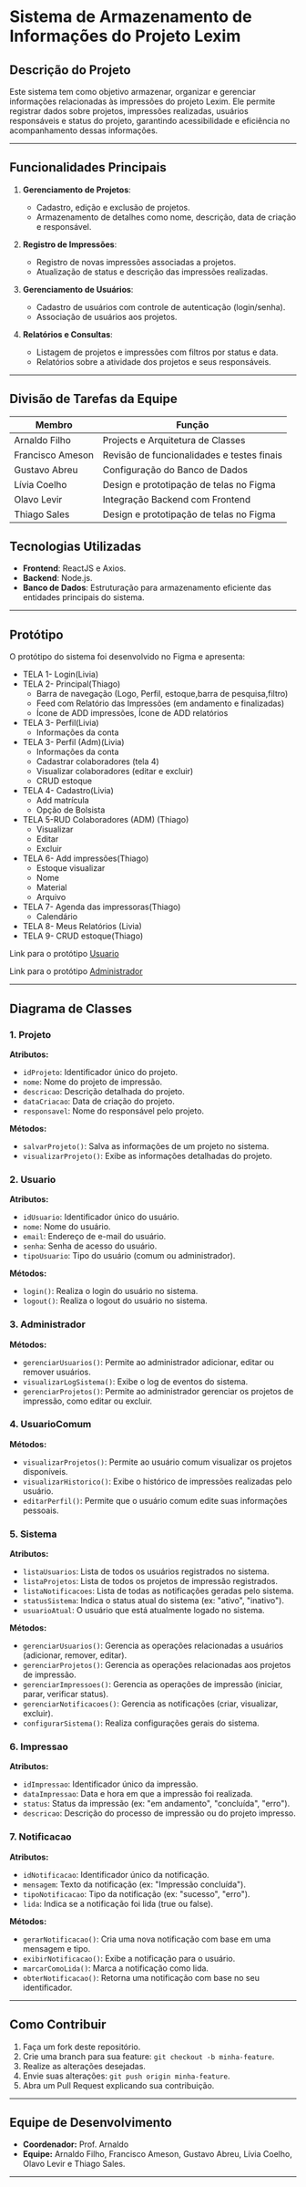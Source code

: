 # Sistema de Armazenamento de Informações do Projeto Lexim

## Descrição do Projeto

Este sistema tem como objetivo armazenar, organizar e gerenciar informações relacionadas às impressões do projeto Lexim. Ele permite registrar dados sobre projetos, impressões realizadas, usuários responsáveis e status do projeto, garantindo acessibilidade e eficiência no acompanhamento dessas informações.

---

## Funcionalidades Principais

1. **Gerenciamento de Projetos**:
   - Cadastro, edição e exclusão de projetos.
   - Armazenamento de detalhes como nome, descrição, data de criação e responsável.

2. **Registro de Impressões**:
   - Registro de novas impressões associadas a projetos.
   - Atualização de status e descrição das impressões realizadas.

3. **Gerenciamento de Usuários**:
   - Cadastro de usuários com controle de autenticação (login/senha).
   - Associação de usuários aos projetos.

4. **Relatórios e Consultas**:
   - Listagem de projetos e impressões com filtros por status e data.
   - Relatórios sobre a atividade dos projetos e seus responsáveis.

---

## Divisão de Tarefas da Equipe

| Membro          | Função                                     |
|------------------|-------------------------------------------|
| Arnaldo Filho    | Projects e Arquitetura de Classes                  |
| Francisco Ameson |  Revisão de funcionalidades e testes finais     |
| Gustavo Abreu    | Configuração do Banco de Dados                  |
| Lívia Coelho     | Design e prototipação de telas no Figma   |
| Olavo Levir      | Integração Backend com Frontend |
| Thiago Sales     | Design e prototipação de telas no Figma   |


## Tecnologias Utilizadas

- **Frontend**: ReactJS e Axios.
- **Backend**: Node.js.
- **Banco de Dados**: Estruturação para armazenamento eficiente das entidades principais do sistema.

---

## Protótipo

O protótipo do sistema foi desenvolvido no Figma e apresenta:
- TELA 1- Login(Livia)
- TELA 2- Principal(Thiago)
    -  Barra de navegação (Logo, Perfil, estoque,barra de pesquisa,filtro)
    - Feed com Relatório das Impressões (em andamento e finalizadas)
    - Ícone de ADD impressões, Ícone de ADD relatórios
- TELA 3- Perfil(Livia)
    - Informações da conta
- TELA 3- Perfil (Adm)(Livia)
    - Informações da conta
    - Cadastrar colaboradores (tela 4)
    - Visualizar colaboradores (editar e excluir)
    - CRUD estoque
- TELA 4- Cadastro(Livia)
    - Add matrícula
    - Opção de Bolsista
- TELA 5-RUD Colaboradores (ADM) (Thiago)
    - Visualizar
    - Editar
    - Excluir
- TELA 6- Add impressões(Thiago)
    - Estoque visualizar
    - Nome
    - Material
    - Arquivo
- TELA 7- Agenda das impressoras(Thiago)
    - Calendário
- TELA 8- Meus Relatórios (Livia)
- TELA 9- CRUD estoque(Thiago)

Link para o protótipo [Usuario](https://www.figma.com/proto/PRsqPPyF5Lc6yoO5i8BI7H/Projeto-Integrador-2?page-id=2%3A2&node-id=12-80&p=f&viewport=502%2C101%2C0.12&t=6VW1OgGm0QOJmoQG-1&scaling=min-zoom&content-scaling=fixed&starting-point-node-id=12%3A80&show-proto-sidebar=1)

Link para o protótipo [Administrador](https://www.figma.com/proto/PRsqPPyF5Lc6yoO5i8BI7H/Projeto-Integrador-2?page-id=55%3A2&node-id=85-1817&p=f&viewport=502%2C233%2C0.06&t=wVOuXSw2RZBPLefN-1&scaling=min-zoom&content-scaling=fixed&starting-point-node-id=85%3A1817 )

---


## Diagrama de Classes 

### 1. Projeto

**Atributos:**
- `idProjeto`: Identificador único do projeto.
- `nome`: Nome do projeto de impressão.
- `descricao`: Descrição detalhada do projeto.
- `dataCriacao`: Data de criação do projeto.
- `responsavel`: Nome do responsável pelo projeto.

**Métodos:**
- `salvarProjeto()`: Salva as informações de um projeto no sistema.
- `visualizarProjeto()`: Exibe as informações detalhadas do projeto.


### 2. Usuario

**Atributos:**
- `idUsuario`: Identificador único do usuário.
- `nome`: Nome do usuário.
- `email`: Endereço de e-mail do usuário.
- `senha`: Senha de acesso do usuário.
- `tipoUsuario`: Tipo do usuário (comum ou administrador).

**Métodos:**
- `login()`: Realiza o login do usuário no sistema.
- `logout()`: Realiza o logout do usuário no sistema.


### 3. Administrador

**Métodos:**
- `gerenciarUsuarios()`: Permite ao administrador adicionar, editar ou remover usuários.
- `visualizarLogSistema()`: Exibe o log de eventos do sistema.
- `gerenciarProjetos()`: Permite ao administrador gerenciar os projetos de impressão, como editar ou excluir.


### 4. UsuarioComum

**Métodos:**
- `visualizarProjetos()`: Permite ao usuário comum visualizar os projetos disponíveis.
- `visualizarHistorico()`: Exibe o histórico de impressões realizadas pelo usuário.
- `editarPerfil()`: Permite que o usuário comum edite suas informações pessoais.

### 5. Sistema

**Atributos:**
- `listaUsuarios`: Lista de todos os usuários registrados no sistema.
- `listaProjetos`: Lista de todos os projetos de impressão registrados.
- `listaNotificacoes`: Lista de todas as notificações geradas pelo sistema.
- `statusSistema`: Indica o status atual do sistema (ex: "ativo", "inativo").
- `usuarioAtual`: O usuário que está atualmente logado no sistema.

**Métodos:**
- `gerenciarUsuarios()`: Gerencia as operações relacionadas a usuários (adicionar, remover, editar).
- `gerenciarProjetos()`: Gerencia as operações relacionadas aos projetos de impressão.
- `gerenciarImpressoes()`: Gerencia as operações de impressão (iniciar, parar, verificar status).
- `gerenciarNotificacoes()`: Gerencia as notificações (criar, visualizar, excluir).
- `configurarSistema()`: Realiza configurações gerais do sistema.


### 6. Impressao

**Atributos:**
- `idImpressao`: Identificador único da impressão.
- `dataImpressao`: Data e hora em que a impressão foi realizada.
- `status`: Status da impressão (ex: "em andamento", "concluída", "erro").
- `descricao`: Descrição do processo de impressão ou do projeto impresso.


### 7. Notificacao

**Atributos:**
- `idNotificacao`: Identificador único da notificação.
- `mensagem`: Texto da notificação (ex: "Impressão concluída").
- `tipoNotificacao`: Tipo da notificação (ex: "sucesso", "erro").
- `lida`: Indica se a notificação foi lida (true ou false).

**Métodos:**
- `gerarNotificacao()`: Cria uma nova notificação com base em uma mensagem e tipo.
- `exibirNotificacao()`: Exibe a notificação para o usuário.
- `marcarComoLida()`: Marca a notificação como lida.
- `obterNotificacao()`: Retorna uma notificação com base no seu identificador.

---

## Como Contribuir

1. Faça um fork deste repositório.
2. Crie uma branch para sua feature: `git checkout -b minha-feature`.
3. Realize as alterações desejadas.
4. Envie suas alterações: `git push origin minha-feature`.
5. Abra um Pull Request explicando sua contribuição.

---

## Equipe de Desenvolvimento

- **Coordenador:** Prof. Arnaldo
- **Equipe:** Arnaldo Filho, Francisco Ameson, Gustavo Abreu, Lívia Coelho, Olavo Levir e Thiago Sales.

---
